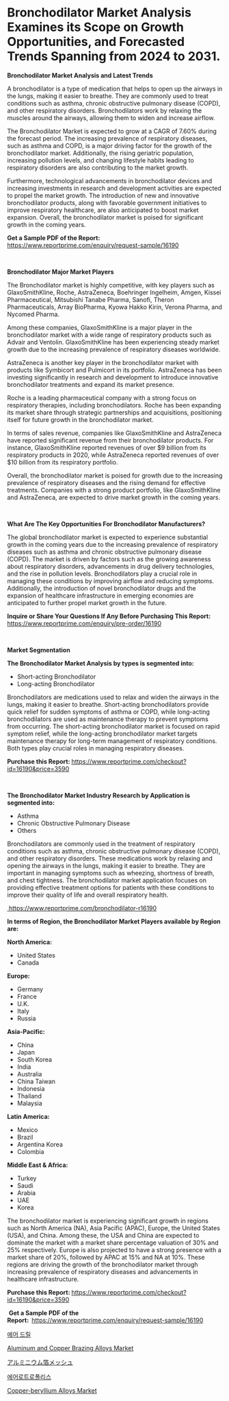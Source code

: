 <p><h1>Bronchodilator Market Analysis Examines its Scope on Growth Opportunities, and Forecasted Trends Spanning from 2024 to 2031.</h1></p><p><strong>Bronchodilator Market Analysis and Latest Trends</strong></p>
<p><p>A bronchodilator is a type of medication that helps to open up the airways in the lungs, making it easier to breathe. They are commonly used to treat conditions such as asthma, chronic obstructive pulmonary disease (COPD), and other respiratory disorders. Bronchodilators work by relaxing the muscles around the airways, allowing them to widen and increase airflow.</p><p>The Bronchodilator Market is expected to grow at a CAGR of 7.60% during the forecast period. The increasing prevalence of respiratory diseases, such as asthma and COPD, is a major driving factor for the growth of the bronchodilator market. Additionally, the rising geriatric population, increasing pollution levels, and changing lifestyle habits leading to respiratory disorders are also contributing to the market growth.</p><p>Furthermore, technological advancements in bronchodilator devices and increasing investments in research and development activities are expected to propel the market growth. The introduction of new and innovative bronchodilator products, along with favorable government initiatives to improve respiratory healthcare, are also anticipated to boost market expansion. Overall, the bronchodilator market is poised for significant growth in the coming years.</p></p>
<p><strong>Get a Sample PDF of the Report:&nbsp;</strong> <a href="https://www.reportprime.com/enquiry/request-sample/16190">https://www.reportprime.com/enquiry/request-sample/16190</a></p>
<p>&nbsp;</p>
<p><strong>Bronchodilator Major Market Players</strong></p>
<p><p>The Bronchodilator market is highly competitive, with key players such as GlaxoSmithKline, Roche, AstraZeneca, Boehringer Ingelheim, Amgen, Kissei Pharmaceutical, Mitsubishi Tanabe Pharma, Sanofi, Theron Pharmaceuticals, Array BioPharma, Kyowa Hakko Kirin, Verona Pharma, and Nycomed Pharma.</p><p>Among these companies, GlaxoSmithKline is a major player in the bronchodilator market with a wide range of respiratory products such as Advair and Ventolin. GlaxoSmithKline has been experiencing steady market growth due to the increasing prevalence of respiratory diseases worldwide.</p><p>AstraZeneca is another key player in the bronchodilator market with products like Symbicort and Pulmicort in its portfolio. AstraZeneca has been investing significantly in research and development to introduce innovative bronchodilator treatments and expand its market presence.</p><p>Roche is a leading pharmaceutical company with a strong focus on respiratory therapies, including bronchodilators. Roche has been expanding its market share through strategic partnerships and acquisitions, positioning itself for future growth in the bronchodilator market.</p><p>In terms of sales revenue, companies like GlaxoSmithKline and AstraZeneca have reported significant revenue from their bronchodilator products. For instance, GlaxoSmithKline reported revenues of over $9 billion from its respiratory products in 2020, while AstraZeneca reported revenues of over $10 billion from its respiratory portfolio.</p><p>Overall, the bronchodilator market is poised for growth due to the increasing prevalence of respiratory diseases and the rising demand for effective treatments. Companies with a strong product portfolio, like GlaxoSmithKline and AstraZeneca, are expected to drive market growth in the coming years.</p></p>
<p>&nbsp;</p>
<p><strong>What Are The Key Opportunities For Bronchodilator Manufacturers?</strong></p>
<p><p>The global bronchodilator market is expected to experience substantial growth in the coming years due to the increasing prevalence of respiratory diseases such as asthma and chronic obstructive pulmonary disease (COPD). The market is driven by factors such as the growing awareness about respiratory disorders, advancements in drug delivery technologies, and the rise in pollution levels. Bronchodilators play a crucial role in managing these conditions by improving airflow and reducing symptoms. Additionally, the introduction of novel bronchodilator drugs and the expansion of healthcare infrastructure in emerging economies are anticipated to further propel market growth in the future.</p></p>
<p><strong>Inquire or Share Your Questions If Any Before Purchasing This Report:</strong> <a href="https://www.reportprime.com/enquiry/pre-order/16190">https://www.reportprime.com/enquiry/pre-order/16190</a></p>
<p>&nbsp;</p>
<p><strong>Market Segmentation</strong></p>
<p><strong>The Bronchodilator Market Analysis by types is segmented into:</strong></p>
<p><ul><li>Short-acting Bronchodilator</li><li>Long-acting Bronchodilator</li></ul></p>
<p><p>Bronchodilators are medications used to relax and widen the airways in the lungs, making it easier to breathe. Short-acting bronchodilators provide quick relief for sudden symptoms of asthma or COPD, while long-acting bronchodilators are used as maintenance therapy to prevent symptoms from occurring. The short-acting bronchodilator market is focused on rapid symptom relief, while the long-acting bronchodilator market targets maintenance therapy for long-term management of respiratory conditions. Both types play crucial roles in managing respiratory diseases.</p></p>
<p><strong>Purchase this Report:&nbsp;</strong><a href="https://www.reportprime.com/checkout?id=16190&price=3590">https://www.reportprime.com/checkout?id=16190&price=3590</a></p>
<p>&nbsp;</p>
<p><strong>The Bronchodilator Market Industry Research by Application is segmented into:</strong></p>
<p><ul><li>Asthma</li><li>Chronic Obstructive Pulmonary Disease</li><li>Others</li></ul></p>
<p><p>Bronchodilators are commonly used in the treatment of respiratory conditions such as asthma, chronic obstructive pulmonary disease (COPD), and other respiratory disorders. These medications work by relaxing and opening the airways in the lungs, making it easier to breathe. They are important in managing symptoms such as wheezing, shortness of breath, and chest tightness. The bronchodilator market application focuses on providing effective treatment options for patients with these conditions to improve their quality of life and overall respiratory health.</p></p>
<p><a href="https://www.reportprime.com/bronchodilator-r16190">&nbsp;https://www.reportprime.com/bronchodilator-r16190</a></p>
<p><strong>In terms of Region, the Bronchodilator Market Players available by Region are:</strong></p>
<p>
    <p> <strong> North America: </strong>
        <ul>
            <li>United States</li>
            <li>Canada</li>
        </ul>
        </p> 
    <p> <strong> Europe: </strong>
        <ul>
            <li>Germany</li>
            <li>France</li>
            <li>U.K.</li>
            <li>Italy</li>
            <li>Russia</li>
        </ul>
        </p> 
    <p> <strong> Asia-Pacific: </strong>
        <ul>
            <li>China</li>
            <li>Japan</li>
            <li>South Korea</li>
            <li>India</li>
            <li>Australia</li>
            <li>China Taiwan</li>
            <li>Indonesia</li>
            <li>Thailand</li>
            <li>Malaysia</li>
        </ul>
        </p> 
    <p> <strong> Latin America: </strong>
        <ul>
            <li>Mexico</li>
            <li>Brazil</li>
            <li>Argentina Korea</li>
            <li>Colombia</li>
        </ul>
        </p> 
    <p> <strong> Middle East & Africa: </strong>
        <ul>
            <li>Turkey</li>
            <li>Saudi</li>
            <li>Arabia</li>
            <li>UAE</li>
            <li>Korea</li>
        </ul>
    </p>
    </p>
<p><p>The bronchodilator market is experiencing significant growth in regions such as North America (NA), Asia Pacific (APAC), Europe, the United States (USA), and China. Among these, the USA and China are expected to dominate the market with a market share percentage valuation of 30% and 25% respectively. Europe is also projected to have a strong presence with a market share of 20%, followed by APAC at 15% and NA at 10%. These regions are driving the growth of the bronchodilator market through increasing prevalence of respiratory diseases and advancements in healthcare infrastructure.</p></p>
<p><strong>Purchase this Report: </strong><a href="https://www.reportprime.com/checkout?id=16190&price=3590">https://www.reportprime.com/checkout?id=16190&price=3590</a></p>
<p>&nbsp;<strong>Get a Sample PDF of the Report:&nbsp;&nbsp;</strong><a href="https://www.reportprime.com/enquiry/request-sample/16190">https://www.reportprime.com/enquiry/request-sample/16190</a></p>
<p><strong></strong></p>
<p><p><a href="https://github.com/vsr06p4p49/Market-Research-Report-List-1/blob/main/930064924167.md">에어 드릴</a></p><p><a href="https://www.linkedin.com/pulse/aluminum-copper-brazing-alloys-market-furnish-information-2o02c?trackingId=4IPrsy%2B3Dn3JAWkNLMwo1A%3D%3D">Aluminum and Copper Brazing Alloys Market</a></p><p><a href="https://github.com/schmahlson/Market-Research-Report-List-1/blob/main/533815825914.md">アルミニウム箔メッシュ</a></p><p><a href="https://github.com/oajzkywllm460/Market-Research-Report-List-1/blob/main/676796624166.md">에어로트로폴리스</a></p><p><a href="https://www.linkedin.com/pulse/copper-beryllium-alloys-market-research-report-provides-fnpjc?trackingId=7BbTkj2GaIVqi7YkJqxZCw%3D%3D">Copper-beryllium Alloys Market</a></p></p>
